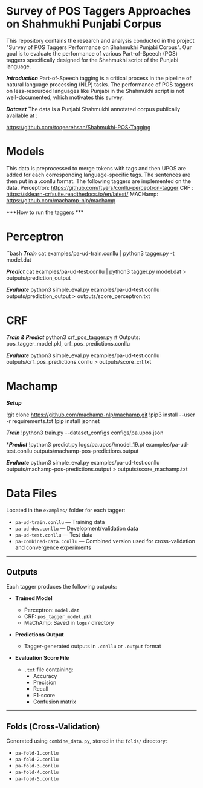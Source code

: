 # Survey of POS Taggers Approaches on Shahmukhi Punjabi Corpus


This repository contains the research and analysis conducted in the project "Survey of POS Taggers Performance on Shahmukhi Punjabi Corpus". Our goal is to evaluate the performance of various Part-of-Speech (POS) taggers specifically designed for the Shahmukhi script of the Punjabi language.

***Introduction***
Part-of-Speech tagging is a critical process in the pipeline of natural language processing (NLP) tasks. The performance of POS taggers on less-resourced languages like Punjabi in the Shahmukhi script is not well-documented, which motivates this survey.

***Dataset***
The data is a Punjabi Shahmukhi annotated corpus publically available at :

https://github.com/toqeerehsan/Shahmukhi-POS-Tagging

# Models

This data is preprocessed to merge tokens with tags and then UPOS are added for each corresponding language-specific tags. The sentences are then put in a .conllu format. The following taggers are implemented on the data. Perceptron: https://github.com/ftyers/conllu-perceptron-tagger CRF : https://sklearn-crfsuite.readthedocs.io/en/latest/ MACHamp: https://github.com/machamp-nlp/machamp

***How to run the taggers ***
# Perceptron
``bash
***Train*** 
cat examples/pa-ud-train.conllu | python3 tagger.py -t model.dat

***Predict***
cat examples/pa-ud-test.conllu | python3 tagger.py model.dat > outputs/prediction_output

***Evaluate***
python3 simple_eval.py examples/pa-ud-test.conllu outputs/prediction_output > outputs/score_perceptron.txt

# CRF

***Train & Predict*** 
python3 crf_pos_tagger.py  # Outputs: pos_tagger_model.pkl, crf_pos_predictions.conllu

***Evaluate***
python3 simple_eval.py examples/pa-ud-test.conllu outputs/crf_pos_predictions.conllu > outputs/score_crf.txt

# Machamp

***Setup*** 

!git clone https://github.com/machamp-nlp/machamp.git
!pip3 install --user -r requirements.txt
!pip install jsonnet

***Train***
!python3 train.py --dataset_configs configs/pa.upos.json

****Predict***
!python3 predict.py logs/pa.upos/<TIMESTAMP>/model_19.pt examples/pa-ud-test.conllu outputs/machamp-pos-predictions.output

***Evaluate***
python3 simple_eval.py examples/pa-ud-test.conllu outputs/machamp-pos-predictions.output > outputs/score_machamp.txt


# Data Files

Located in the `examples/` folder for each tagger:

- `pa-ud-train.conllu` — Training data  
- `pa-ud-dev.conllu` — Development/validation data  
- `pa-ud-test.conllu` — Test data  
- `pa-combined-data.conllu` — Combined version used for cross-validation and convergence experiments  

---

## Outputs

Each tagger produces the following outputs:

- **Trained Model**  
  - Perceptron: `model.dat`  
  - CRF: `pos_tagger_model.pkl`  
  - MaChAmp: Saved in `logs/` directory  

- **Predictions Output**  
  - Tagger-generated outputs in `.conllu` or `.output` format  

- **Evaluation Score File**  
  - `.txt` file containing:
    - Accuracy  
    - Precision  
    - Recall  
    - F1-score  
    - Confusion matrix  

---

## Folds (Cross-Validation)

Generated using `combine_data.py`, stored in the `folds/` directory:

- `pa-fold-1.conllu`  
- `pa-fold-2.conllu`  
- `pa-fold-3.conllu`  
- `pa-fold-4.conllu`  
- `pa-fold-5.conllu`  


 
 


